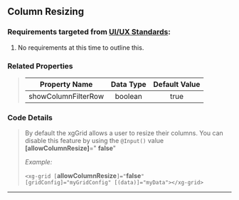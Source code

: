 ## Column Resizing

### Requirements targeted from <a href="http://10.7.25.37:8090/display/XH/Grid+Requirements" target="_blank">UI/UX Standards</a>:

 1. No requirements at this time to outline this.

### Related Properties
>   
>   |    Property Name   	|   Data Type   	| Default Value 	|
>   |:------------------:	|:-------------:	|:-------------:	|
>   | showColumnFilterRow 	|    boolean    	|      true     	|

### Code Details

>   By default the xgGrid allows a user to resize their columns.  You can disable this feature by using the `@Input()` value **[allowColumnResize]**=" **false**"
>
>   *Example:*
>  
> `<xg-grid [`**allowColumnResize**`]="`**false**`" [gridConfig]="myGridConfig" [(data)]="myData"></xg-grid>`
> 
___